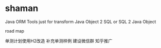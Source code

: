 # shaman
Java ORM Tools
just for transform Java Object 2 SQL or SQL 2 Java Object

road map

单测计划使用H2改造
补充单测样例
建设微信群
知乎推广